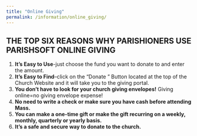 ```yaml
---
title: "Online Giving"
permalink: /information/online_giving/
---
```


## THE TOP SIX REASONS WHY PARISHIONERS USE PARISHSOFT ONLINE GIVING

1.  **It’s Easy to Use**-just choose the fund you want to donate to and enter the amount.
2.  **It’s Easy to Find**–click on the “Donate ” Button located at the top of the Church Website and it will take you to the giving portal.
3.  **You don’t have to look for your church giving envelopes!** Giving online=no giving envelope expense!
4.  **No need to write a check or make sure you have cash before attending Mass.**
5.  **You can make a one-time gift or make the gift recurring on a weekly, monthly, quarterly or yearly basis.**
6.  **It’s a safe and secure way to donate to the church.**

